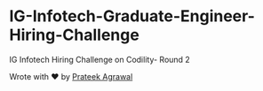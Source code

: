 # IG-Infotech-Graduate-Engineer-Hiring-Challenge
IG Infotech Hiring Challenge on Codility- Round 2


Wrote with ❤️ by [Prateek Agrawal](https://www.linkedin.com/in/agrawal-prateek/)
